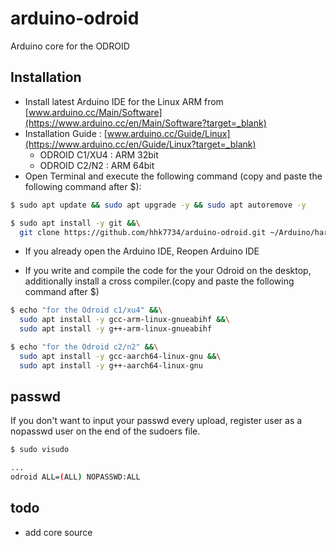 # arduino-odroid

Arduino core for the ODROID

## Installation

- Install latest Arduino IDE for the Linux ARM from [www.arduino.cc/Main/Software](https://www.arduino.cc/en/Main/Software?target=_blank)
- Installation Guide : [www.arduino.cc/Guide/Linux](https://www.arduino.cc/en/Guide/Linux?target=_blank)
  - ODROID C1/XU4 : ARM 32bit
  - ODROID C2/N2 : ARM 64bit
- Open Terminal and execute   the following command (copy and paste the following command after $):

```bash
$ sudo apt update && sudo apt upgrade -y && sudo apt autoremove -y
```

```bash
$ sudo apt install -y git &&\
  git clone https://github.com/hhk7734/arduino-odroid.git ~/Arduino/hardware/hardkernel/odroid
```

- If you already open the Arduino IDE, Reopen Arduino IDE

- If you write and compile the code for the your Odroid on the desktop, additionally install a cross compiler.(copy and paste the following command after $)

```bash
$ echo "for the Odroid c1/xu4" &&\
  sudo apt install -y gcc-arm-linux-gnueabihf &&\
  sudo apt install -y g++-arm-linux-gnueabihf

$ echo "for the Odroid c2/n2" &&\
  sudo apt install -y gcc-aarch64-linux-gnu &&\
  sudo apt install -y g++-aarch64-linux-gnu
```

## passwd

If you don't want to input your passwd every upload, register user as a nopasswd user on the end of the sudoers file.

```bash
$ sudo visudo

...
odroid ALL=(ALL) NOPASSWD:ALL
```

## todo

- add core source
